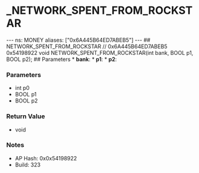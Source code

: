 # _NETWORK_SPENT_FROM_ROCKSTAR

--- ns: MONEY aliases: ["0x6A445B64ED7ABEB5"] --- ## NETWORK_SPENT_FROM_ROCKSTAR  // 0x6A445B64ED7ABEB5 0x54198922 void NETWORK_SPENT_FROM_ROCKSTAR(int bank, BOOL p1, BOOL p2);   ## Parameters * **bank**: * **p1**: * **p2**:

### Parameters
* int p0
* BOOL p1
* BOOL p2

### Return Value
* void

### Notes
* AP Hash: 0x0x54198922
* Build: 323

